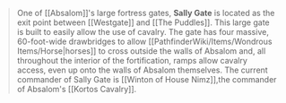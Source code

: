 > One of [[Absalom]]'s large fortress gates, **Sally Gate** is located as the exit point between [[Westgate]] and [[The Puddles]]. This large gate is built to easily allow the use of cavalry. The gate has four massive, 60-foot-wide drawbridges to allow [[PathfinderWiki/Items/Wondrous Items/Horse|horses]] to cross outside the walls of Absalom and, all throughout the interior of the fortification, ramps allow cavalry access, even up onto the walls of Absalom themselves.
> The current commander of Sally Gate is [[Winton of House Nimz]],the commander of Absalom's [[Kortos Cavalry]].







